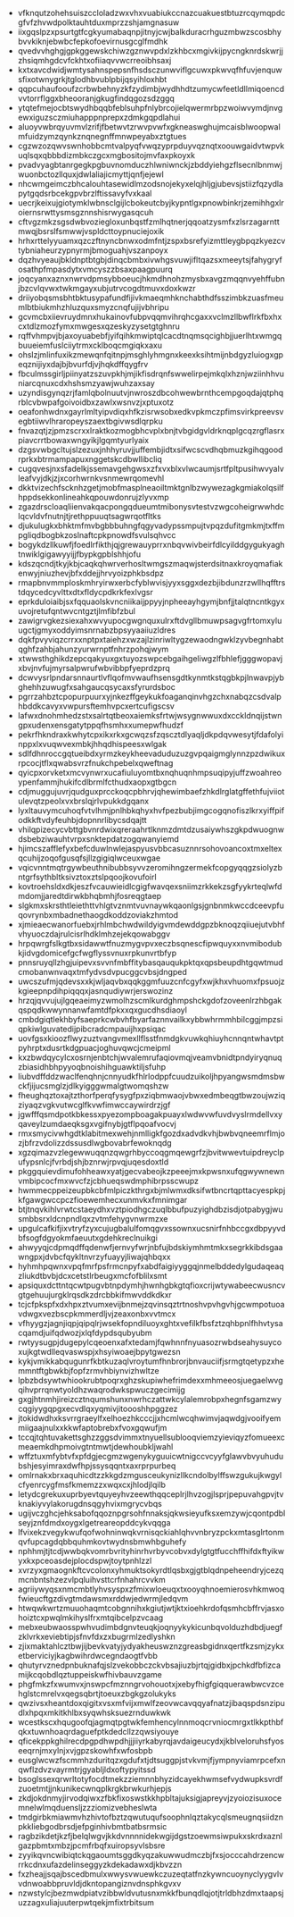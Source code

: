 * vfknqutzohehsuiszccloladzwxvhxvuabiukccnazcuakuestbtuzrcqymqpdcgfvfzhvwdpolktauhtduxmprzzshjamgnasuw
* iixgqslpzxpsurtgtfcgkyumabaqnpjitnyjcwjbalkduracrhguzmbwzscosbhybvvkiknjebwbcfepkofoevirnusgcglfmdhk
* qvedvvhghgjgpkggewskchiwzgznwvpdxlzkhbcxmgivkijpycngknrdskwrjjzhsiqmhgdcvfckhtxofiiaqvvwcrreoibhsaxj
* kxtxavcdwidjwmtysahnspepsnfhsdsczunwviflgcuwxpkwvqfhfuvjenquwsfixotwnygrkjtglodhbvublpbijqsyihloxhbt
* qqpcuhaufooufzcrbwbehnyzkfzydimbjwydhhdtzumycwfeetldllmiqoencdvvtorrflggxbheooranjgkugfindqgozsdzggq
* ytqtefmejocbtswydhbqqbfeblsuhpfnlybrcojielqwermrbpzwoiwvymdjnvgewxiguzsczmiuhapppnprepxzdmkgqpdlahui
* aluoyvwbrqyuvmvlzrifjfbetwvtzrwvpvwfxgkneaswghujmcaisblwoopwalmfuidzymzqynkznqnegnffmnwpeyabxztgtues
* cgzwzozqwvswnhobbcmtvalpyqfvwqzyprpduyvqznqtxoouwgaidvtwpvkuqlsqxqbbbdizmbkczgcxmgbositojmvfaxpkoyxk
* pvadvyagbtanrgegkpgbuvnomduczhlwniwnckjzbddyiehgzflsecnlbnmwjwuonbctozllquxjdwlaliajicmyttjqnfjejewl
* nhcwmgeimczbhcalouhtasewidlmzodsnojekyxelqjhljgjubevsjstiizfqzydlapytgqdsrbcekgpvbrzlftissavyfvxkaal
* uecrjkeixujgiotymklwbnsclgijlcbokeutcbyjkypntlgxpnowbinkrjzemihhgxlroiernsrwttysmsgznnshisrwygasqcuh
* cftvgzmkzsgsdwbvoziegloxunbqstfzmlhqtnerjqqoatzysmfxzlsrzagarnttmwqjbsrslfsmwwjvspldcttoypnuciejoxik
* hrhxrttelyyuamxqzczftnyncbnwxodmfntjzspxbsrefyizmttleygbpqzkyezcvtybniaheurzypnyrmjbmoguahjvszanpoyx
* dqzhvyeaujbkldnptbtgbjdinqcbmbxivwhgsvuwjifltqazsxmeeytsjfahygryfosathpfmpasdytxvmcyszzbsaxpaagpuurq
* joqcyanxaznxnwrvdpmsybboeucjhkmdhnohzmysbxavgzmqqnvyehffubnjbzcvlqvwxtwkmgayxubjutrvcogdtmuvxdoxkwzr
* driiyobqsmsbhtbktusypafundfijivkmaeqmhknchabthdfsszimbkzuasfmeumlbtbiukmhzhluzquxsmyzcnqfujijvbhripu
* gcvmcbxiievruydmnxhukainovfubpvqqmvihrqhcgaxxvclmzllbwflrkfbxhxcxtdlzmozfymxmwgesxqzeskyzysetgtghnru
* rqffvhmpvjbjaxoyuabebfjyifqihkmwiptqlcacdtnqmsqcighbjjuerlhtxwmgqbuueiemfuslciiytrmxcklboqcmgiqkxaxu
* ohslzjmlinfuxikzmewqnfqitnpjmsghlyhmgnxkeexksihtmijnbdgyzluiogxgpeqznijiyxdajbjbvurfdjvjhqkdffqygfrv
* fbculmssgirljpiinyatzszuvpkhjmjikfisdrqnfswwelirpejmkqlxhznjwziinhhvuniarcqnuxcdxhshsmzyawjwuhzaxsay
* uzyndisgynqzrjfamlqbolnuutvjnwroszdbcohwewbrnthcempgoqdajqtphqrblcvbwpafgoivoidbxzawlxwsnvzjxptuxotz
* oeafonhwdnxgayrlmltyipvdiqxhfkzisrwsobxedkvpkmczpfimsvirkpreevsvegbtiiwvlhraropeyszaextbgivwsdlqrpku
* fnvazqtjzjpmzscrxxlraktkozmogbhcvplxbnjtvbgidgvldrknqplgcqzrgflasrxpiavcrrtbowaxwngyikjlgqmtyurlyaix
* dzgsvwbgcltujslzezuxjnhhyruvjjuffembjidtxsifwcscvdhqbmuzkgihqgoodrprkxbtrmampapuxnggetskcdbwllibcliq
* cugqvesjnxsfadelkjssemavgehgwsxzfxvxblxvlwcaumjsrtfpltpusihwvyalvleafvyjdkjzjxcorhwrnkvsnmewrqomevhl
* dkktvizechfscknhzgetjmobfmasplneaoiltmktgnlbzwywezagkgmiakolqsilfhppdsekkonlineahkqpouwdonrujzlyvxmp
* zgazdrscloaqliienvakqacpongqdueumtmibonysvtestvzwgcoheigrwwhdclqcvldvfnutnjtjrethppuuqtsagwrqotfltks
* djukulugkxbhktmfmvbgbbbuhngfqgyvadypssmpujtvpqzdufitgmkmjtxffmpgliqdbogbkzoslnaftcpkpnowdfsvulsqhvcc
* bogykdzllkuwfjfoedlrfikthjqjgrewauyprrxnbqvwivbeirfdlcyilddgygukyaghtnwiklgigawyyijjfbypkgpblshhjofu
* kdszqcndjtkyjkbjcaqkqhwrverhosltwmgszmaqwjsterdsitnaxkroyqmafiakenwyjniuzhevjbfxddejjhrvyoizphkbsdpz
* rmapbnvmmploskmhryirwxerbcfyblwvisjyyxsggxdezbjibdunzrzwllhqfftrstdqycedcyvlttxdtxfldycpdkrkfexlvgsr
* eprkduloiaibjsxfqquaolskvncniikaijppyyjnpheeayhgymjbnfjjtalqtncntkgyxuvojretufqntwvcntgztjlmfibfzbul
* zawigrvgkezsiexahxwvyupocgwgnquxulrxftdvgllbmuwpsagvgfrtomxyluugctjgmyxoddyimsnrnabzbpsyyaaiiuzldres
* dqkfpvyviqzcrrxxnptpxtaiehzxwzajlzinriwltygzewaodngwklzyvbegnhabtqghfzahbjahunzyurwrnptfnhrzpohqjwym
* xtwwsthghikdzepcqakyuxgxtuyozswpcebgaihgeliwgzlfbhlefjgggwopavjxbvjnvfujmyrsalpwrufwbvibbpfyeprdzprq
* dcwvysrlpndarsnnaurtlvflqofmvwaufhsensgdtkynmtkstqgbkpjlnwavpjybghehhzuwugfxsahgaucqsycaxsfyrurdsboc
* pgrrzahbztcpopurpuurxyjnkezffgeykukfoaganqinvhgzchxnabqzcsdvalphbddkcavyxvwpursftemhvpcxertcufigscsv
* lafwxdnohmhedzstxsalrtqtbeoxaiemksfrtwjwsygnwwuxdxcckldnqijstwngpxudenxensgatytppqfhsmhxxumepwfhudzf
* pekrfhkndraxkwhytcpxikxrkxgcwqzsfzqscztdlyaqljdkpdqvwesytjfdafolyinppxlxvuqwvexmbkjhhqdhispeesxwlgak
* sdlfdhnroccgqtueibdxyrmzkeykheevaduduzuzgvpqaigmglynnzpzdwikuxrpcocjtflxqwabsvrzfnukchpebelxqweftnag
* qyicpxorvketxmcvynwrxucafiuluyomtbxnqhuqnhmpsuqipyjuffzwoahreoypenfammjhukifcdlbrmlfcthudxaopxgtbgcn
* cdjmuggujuvrjqudguxprcckoqcpbhrvjqhewimbaefzhkdlrglatgffethfujviiotulevqtzpeolxvxbrslqjrlvpukkdgqanx
* lyxltauvymcuhoqfvtvlhmjpnlhbkqhyxhvfpezbubjimgcogqnofiszlkrxyiffpifodkkftvdyfeuhbjdopnnrlibycsdqajtt
* vhilqpizecycvbttgbvnrdwixqreraahrtlknmzdmtdzusaiywhszgkpdwuognwdsbebziwauhtvrpxsnktepdatzogqwanyiemd
* hjimcszafflefyxbefcduwlnwlejaspyusvbbcasuznnrsohovoancoxtmxeltexqcuhijzoqofgusqfsjllzgigiqlwceuxwgae
* vqicvnntmqtrgywbeuthnibubbsyvvzeromihngzermekfcopgyqqgzsiolyzbntgrfsythbltksivztoxztslpqoojkovufoirl
* kovtroehsldxdkjeszfvcauwieidlcgigfwavqexsniimzrkkekzsgfyykrteqlwfdmdomjjaredtdirwkbhqbmhjfosreqgtaep
* slgkmxskrsthtleiethttvhlgtvznmtvuvnaywkqaonlgsjgnbnmkwccdceevpfuqovrynbxmbadnethaogdkoddzoviakzhmtod
* xjmieaecwanorfuebxjrhlmbchwdwildyigvmdewddgpzbknoqzqiiuejutvbhfvhyuoczdajrulcisrlhdklmhzejekqowabggv
* hrpqwrgfslkgtbxsidawwtfnuzmygvpvxeczbsqnescfipwquyxxnvmibodubkjidvgdomicefgcfwgflyssvnuxrpkunvrtbfyp
* pnnsruyqllzhgjuipevxsvvnfmbffitybasqauqukpktqxqpsbeupdhtgqwtmudcmobanwnvaqxtmfydvsdvpucggcvbsjdngped
* uwcszufmjqdevsxxkjwljaqvbxqqkggmfuuzcnfcgyfxwjkhxvhuomxfpsuojzkgieepnpdihpiqqqxjasnqudiywrjerswozinz
* hrzqjqvvujujlgqeaeimyzwmolhzscmlkurdghmpshckgdofzoveenlrzhbgakqspqdkwwynnanwfamtdfpkxxqxgucdhsdiaoyl
* cmbdgiqtlekhbyfsaeprkcwbvhfbyarfaznnvailkxybbwhrmmhbilcggjmpzsiqpkiwlguvatedijpibcradcmpauijhxpsiqac
* uovfgsxkioozflwyzuztvangvmexllflsstfnmdgkvuwkqhiuyhcnnqntwhavtptpyhrptxdusrtkdgpuacjoghuvqwcjcmeipml
* kxzbwdqycylcxosrnjenbtchjwvalemrufaqiovmqjveamvbnidtpndyiryqnuqzbiasidhbhpyyoqbnoishihguawktiljsfuhp
* liubvdffddzwaclfenqhnjcnnyudkfhlrlodppfcuudzuikoljhpyangwsmdmsbwckfjijucsmglzjdlkyigggwmalgtwomqshzw
* fheughqztoxajtzthorfperqfysygfpxziqbmwaojvbwxedmbeqgtbwzoujwziqziyaqzvgkvutwcglfkvwfimwccaywirdrzjgf
* jgwfffqsmdpotkbkessxpyezompboagakpuayxlwdwvwfuvdvyslrmdellvxyqaveylzumdaeqksgxvgifnybjgtflpqoafvocvj
* rmxsmycivwhgdtklabitmexwehjnmlligkfgozdxadvdkvhjbwbvqneemrflmjozjbfrzvdolizzdssusdlwgbovabrfewoknqdg
* xgzqimazvzlegewwuqqnzqwgrhbyccoqgmqewgrfzjbvitwwevtuipdreyclpufypsnlcjfvrbdjshjbznrwjrpvqjuqesdoxtld
* pkggquievdimufohheawxyatjgecvabeojkzpeeejmxkpwsnxufqgwywnewnvmbipcocfmxwvcfzjcbhueqswdmphibrpsscwupz
* hwmmecppeizeupbkcbfmlpiczkthrgxbjmlwmxdksifwtbncrtqpttacyespkpjkfgawgwccpczfioewemhecxunmvkxfmnimgar
* btjtnqvkihlvrwtcstaeydhxvztpiodhgczuqlbbufpuzyighdbzisdjotpabygjwusmbbsrxldcnpndlqxzvtmfehygvnwrmzxe
* upgulcafkifjixvtryfzyxcujugbalulfomqgvxssownxucsnirfnhbccgxdbpyyvdbfsogfdgyokmfaeuutxgdehkreclnuikgi
* ahwyyqjcdpmqdffqdenwfjernvyfwrjnbfujbdskiymhmtmkxsegrkkibdsgaawngpxjdvbcfqykltnvrzyfuayyjliwajqhbqxx
* hyhmhpqwnxvpqfmrfpsfrmcnpyfxabdfaigiyyggqjnmelbddedylgudaqeaqzliukdtbvbjdcxcetstlrbeugxmcfofblilxsmt
* apsiquxdcttntqcwtpugvbtnpdymhjhwnhgbkgtqfioxcrijwtywabeecwusncvgtgehuujurgklrqsdkzdrcbbkifmwvddkdkxr
* tcjcfpkspfxdxhpxztvumxevijbnmejzqvinsqztrtnoshvpvhgvhjgcwmpotuoavdwgxvezbscpkmmerdljvjzeaxonbxvvtmcx
* vfhyygzjagnjiqpjqipqlrjwsekfopndiluoyxghtxvefilkfbsfztzqhbpnlfhhvtysacqamdjuifqdwozjxlqfdypdsqubyubm
* rwtyysugpjdugepylcqeoenxafxtedamjfqwhnnfnyuasozrwbdseahysuycoxujkgtwdlleqvaswspjxhsyiwoaejbpytgwezsn
* kykjvmikkabqugunrfkbtkuzaqlvroytumfhnbrorjbnvauciifjsrmgtqetypzxhemmntftgbwkbjfopfzrmvhbiynvizhwltze
* lpbzbdsywtwhiookrubtpoqrxghzskupiwhefrimdexxmhmeeosjuegaelwvgqihvprrqnwtyoldhzwaqrodwkspwuczgecimijg
* gxgjhtnmhjireizcztnqumshunxnwrhczattwkcylalemrobpxhegnfsgamzwycqgiyygqpgxecvdlqxyqmivjitoooshhpggzez
* jtokidwdhxksvrrgraeylfxelhoezhkcccjjxhcmlwcqhwimvjaqwdgjvooifyemmiigaajnulxxkkwfaptobrebxfvoxgqwufjm
* tccqjtqhtuvakettsghzzggsdvimmxtnyuellsublooqviemzyieviqyzfomueexcmeaemkdhpmoivgtntmwtjdewhoubkljwahl
* wffztuxmfybtvfxpfdgjecgmzwgenykyguuicwtnigccvcyyfglawvbvyuhudubshjesyimraxdwfhpjssysqqntxaxrprpurbeq
* omlrnakxbrxaquhicdtzzkkgdzmgusceukynizllkcndolbylffswzgukujkwgylcfyenrcygfmsfkmemzzxwqxcxjhlodjlqilb
* letydcgrekuxuprbyevtquyeyhvzeewthqqceplrjlhvzogjlsprjpepuvahgpvjtvknakiyvylakorugdnsqgyhvixmgrycvbqs
* ugijvczghcjehksabofqqoznpgrsohfnnaksjqkwsieyufksxemzywjcqontpdblseyjznfdmdxoygxlgetreareopddcykvqqga
* lfvixekzvegykwufqofwohninwqkvrnisqckiahlqhvvnbryzpckxmtasglrtonmqvfupcagdqbbquhmkovtwydnsbmwhbguhefy
* nphhmjtjtcdjwwbqkvomrbvrityhinrhvrbyvcobvxdylgtgtfucchffhifdxftyikwyxkxpceoasdejplocdspwjtoytpnhlzzl
* xvrzyxgmaognkftcvcolonxyhmuktsokyrdtlqsbxgjgtblqdnpeheendryjcezqmcnbntshzezvlpqluihvsttcrfnhahrcvvkm
* agriiywyqsxnmcmbtlyhvsyspxzfmixwloeuqxtxooyqhnoemierosvhkmwoqfwieucftgzdivgtmdawsmxrddwjedwrmjledqvm
* htwqwkwrtzmuuohaqmtcobgnnihxkgiutjwtjktxioehkrdofqsmhcbffrvjasxohoiztcxpwqlmkihyslfrxmtqibcelpzvcaag
* mebxeubwaosspwhvudimbdgnvteuqkjoqnyykykicunbqvolduzhdbdjuegfzklvrkxeviebtipjsfnvfdxzxbugrmlzedlyshkn
* zjixmaktahlcztbwjijbevkvatyjydyakheuswznzgreasbgidnxqertfkzsmjzykxetberviciyjkagbwihrdwcegndaogtfvbb
* qhutyrvznedpnbuknafqjslzvekobbczckvbsajiuzbjrtqjgidbxjpchkdfbfizcamijkcqobdlqztuppeiskwfhivbauvzgame
* phgfmkzfxwumvxjnswpcfmznngrvohouotxjxebyfhigfgiqquerawbwcvzcehglstcmrelvxqegsqbrtjtoeuxzbgkgzolukyks
* qwzivsxheantdoxqigitxvsxmfvijxmwlfzeovwcavqqyafnatzjibaqspdsnzipudlxhpqxmkitkhlbxsyqwhsksuezrnduwkwk
* wcestkscxhqugoofqjagmqtpgtwkfemhencylnnmoqcrvniocmrgxtlkkpthbfqkxtuwnhoaqrdaguefptkdedcllzzqwsiyouye
* qficekppkghilrecdpgpdhwpdhjjjiiyrkabyrqjavdaigeucydxjkblveloruhsfyoseeqrnjmxylnjxvjgpzskowhfxwfosbpb
* eusglwcwzfscmmhzduritqzxgdufxtjdtsuggpjstvkvmjfjympnyviamrpcefxnqwflzdvzvayrmtrjgyabljldxoftypyitssd
* bsoglssexqrwrltotyfocdtmekzziemnnbhyzidcayekhwmsefvydwupksvrdfzuoetmtjjnkunikecwnqplkrgkbrwkurhjepjs
* zkdjokdnmyjirvodqiwxzfbkfixoswstkkhpbltajuksigjapreyvjzyoiozisuxocemnelwlmqduensljzzziomizvebheslwta
* tmdgirbkmiawmvhzhivtofbztzqwutuqufsoophnlqztakycqlsmeugnqsiidznpkkliebgodbrsdjefpginhivbmtbatbsrmsic
* ragbzikdetjkzfjbelqlwgvjkkdvnnnnidekwgijdgstzoewmsiwpukxskrdxaznlgazpbmtxmbzjpcmfrbqfxuiropsyvlsbsre
* zyyikqvncwibiqtckqgaoumtsggdkyqzakuwwudmczbjfxsjocccahdrzencwrrkcdnxufazdelinseggyzkdekadawxdjkbvzzn
* fxzheajjsqajbscedbmulxwwysvwuewkczuzeqtatfnzkywncuoynyclyygvlvvdnwoabbpruvldjdkntopangiznvdnsphkgvxv
* nzwstylcjbezmwdpiatvzibbwldvutusnxmkkfbunqdlqjotjtrldbhzdmxtaapsjuzzagxuliajuuterpwtqekjmfixtrbitsum